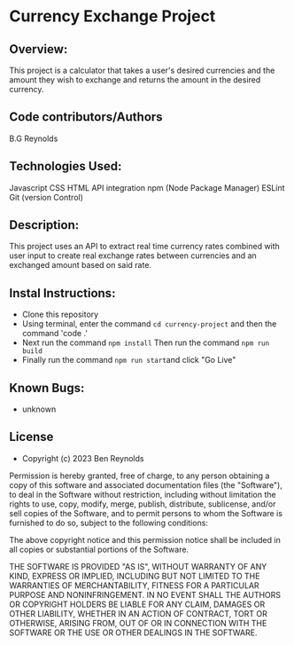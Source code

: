 # Currency Exchange Project
## Overview:
This project is a calculator that takes a user's desired currencies and the amount they wish to exchange and returns the amount in the desired currency.
## Code contributors/Authors
B.G Reynolds

## Technologies Used:

Javascript
CSS
HTML
API integration
npm (Node Package Manager)
ESLint
Git (version Control)

## Description:

This project uses an API to extract real time currency rates combined with user input to create real exchange rates between currencies and an exchanged amount based on said rate.

## Instal Instructions:

- Clone this repository
- Using terminal, enter the command `cd currency-project` and then the command 'code .'
- Next run the command `npm install`
  Then run the command `npm run build`
- Finally run the command `npm run start`and click "Go Live"

## Known Bugs:
- unknown

## License
- Copyright (c) 2023 Ben Reynolds

Permission is hereby granted, free of charge, to any person obtaining a copy of this software and associated documentation files (the "Software"), to deal in the Software without restriction, including without limitation the rights to use, copy, modify, merge, publish, distribute, sublicense, and/or sell copies of the Software, and to permit persons to whom the Software is furnished to do so, subject to the following conditions:

The above copyright notice and this permission notice shall be included in all copies or substantial portions of the Software.

THE SOFTWARE IS PROVIDED "AS IS", WITHOUT WARRANTY OF ANY KIND, EXPRESS OR IMPLIED, INCLUDING BUT NOT LIMITED TO THE WARRANTIES OF MERCHANTABILITY, FITNESS FOR A PARTICULAR PURPOSE AND NONINFRINGEMENT. IN NO EVENT SHALL THE AUTHORS OR COPYRIGHT HOLDERS BE LIABLE FOR ANY CLAIM, DAMAGES OR OTHER LIABILITY, WHETHER IN AN ACTION OF CONTRACT, TORT OR OTHERWISE, ARISING FROM, OUT OF OR IN CONNECTION WITH THE SOFTWARE OR THE USE OR OTHER DEALINGS IN THE SOFTWARE.
